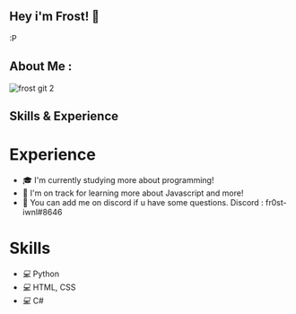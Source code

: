 ## Hey i'm Frost! 👋
:P

## About Me :

![frost git 2](https://cdn.discordapp.com/attachments/805554377745235974/1113754575225225246/Blue_and_White_Abstract_Technology_LinkedIn_Banner_1.gif)


## Skills & Experience

# Experience

* 🎓  I'm currently studying more about programming!
* 🌱  I'm on track for learning more about Javascript and more!
* 💎  You can add me on discord if u have some questions. Discord : fr0st-iwnl#8646

# Skills

* *💻*  Python
* *💻*  HTML, CSS
* *💻*  C#
